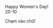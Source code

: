 <!DOCTYPE html>
<html lang="en">
<head>
  <meta charset="UTF-8">
  <meta name="viewport" content="width=device-width, initial-scale=1.0">
  <link rel="stylesheet" href="css/style.css">
  <link rel="stylesheet" href="https://cdn.jsdelivr.net/gh/jgthms/minireset.css@master/minireset.min.css">
  <script src="js/main.js"></script>
  <title>20-10</title>
</head>
<body>
  <div class="happy-hol">
<div class="hol-day-card">
  <div class="clouds"></div>
  <div class="hearts">
    <div class="heartOne">
      <div class="left-side"></div>
      <div class="right-side"></div>
    </div>
    <div class="heartOneL">
      <div class="left-side"></div>
      <div class="right-side"></div>
    </div>
    <div class="heartTwo">
      <div class="left-side"></div>
      <div class="right-side"></div>
    </div>
        <div class="heartThree">
      <div class="left-side"></div>
      <div class="right-side"></div>
    </div>
     <div class="heartFour">
      <div class="left-side"></div>
      <div class="right-side"></div>
    </div>
     <div class="heartFourL">
      <div class="left-side"></div>
      <div class="right-side"></div>
    </div>
     <div class="heartFive">
     <div class="left-side"></div>
      <div class="right-side"></div>
    </div>
  </div>
  <div class="text"><span>Happy Women's Day!</br> 20-10 </div>
</div>
<p class="hover"> Chạm vào chữ! </p>
</div>
</div>
<style>
@import url('https://fonts.googleapis.com/css2?family=Pacifico&display=swap');

body {
  height: 100vh;
  display: flex;
  align-items: center;
  justify-content: center;
  background-color: #ff758f;
}

.hol-day-card {
  position: relative;
  width: 350px;
  height: 300px;
  background-color: #ff8fa3;
  overflow: hidden;
  border:10px solid white;
  border-radius:10px;
  box-shadow: 0 0 100px rgba(0,0,0,.4);
}

.hol-day-card:before {
  content:"";
  position: absolute;
  background-color: #ffb3c1;
  width:100px;
  height:100px;
  border-radius:50%;
  top:140px;
  left:-25px;
  box-shadow:60px 20px #ffb3c1,130px 10px #ffb3c1, 190px 20px #ffb3c1,260px -5px #ffb3c1, 340px 20px #ffb3c1;
}

.hol-day-card:after {
  content:"";
  position: absolute;
  background-color: #ffccd5;
  width:100px;
  height:100px;
  border-radius:50%;
  top:160px;
  left:-40px;
  box-shadow: 50px 20px #ffccd5,120px 40px #ffccd5, 200px 15px #ffccd5,260px 30px #ffccd5, 330px 30px #ffccd5,380px 10px #ffccd5;
}

.clouds {
  position: absolute;
  width:100px;
  height:100px;
  border-radius:50%;
  background-color: #fff0f3;
  z-index:5;
  top:210px;
  left:-20px;
  box-shadow: 55px 30px #fff0f3, 125px 10px #fff0f3,175px 20px #fff0f3, 250px 10px #fff0f3, 320px 5px #fff0f3, 380px 10px #fff0f3;
}

.hearts {
  position: absolute;
  z-index:2;
}

.heartOne {
  position: absolute;
  left:100px;
  top:250px;
  animation: up 4s linear forwards 1s;
}
.heartOneL {
  position: absolute;
  left:40px;
  top:250px;
  animation: upTwo 9.6s linear infinite 3.1s;
}

.heartTwo {
  position: absolute;
  left:270px;
  top:230px;
  animation: up 5s linear forwards 1.8s;
}

.heartThree {
  position: absolute;
  left:85px;
  top:415px;
  animation: up 5s linear forwards 3s;
}

.heartFour {
  position: absolute;
  left:320px;
  top:380px;
  animation: upTwo 9s linear infinite 3.5s;
}
.heartFourL {
  position: absolute;
  left:190px;
  top:380px;
  animation: up 5.9s linear forwards 2.5s;
}

.heartFive {
  position: absolute;
  left:150px;
  top:400px;
  animation: upTwo 13s linear infinite 4.5s;
}

.right-side:before, .right-side:after {
  position: absolute;
  content:"";
  transform-origin: left;
  animation: move 1s ease infinite;
}

.right-side:before {
  border-radius:50% 50% 50% 0;
  width:21px;
  height:20px;
  background-color: #c9184a;
  left:-0.26px;
}

.right-side:after {
  height:0;
  width:0;
  border-bottom:10px solid transparent;
  border-left: 15px solid #c9184a;
  top:19px;
  left:-0.26px;
}

@keyframes move {
  0%, 100% {transform: rotateY(0);}
  50% {transform: rotateY(-45deg);}
}

.left-side:before, .left-side:after {
  position: absolute;
  content:"";
  transform-origin: right;
  animation: move 1s ease infinite;
}

.left-side:before {
  border-radius:50% 50% 0 50%;
  width:20px;
  height:20px;
  left:-20.7px;
  background-color: #ff4d6d;
}

.left-side:after {
  height:0;
  width:0;
  left:-15px;
  border-bottom:10px solid transparent;
  border-right: 15px solid #ff4d6d;
  top:19px;
}

@keyframes up {
  0% {transform: translateY(0);}
  100% {transform: translateY(-200px);}
}

@keyframes upTwo {
  0% {transform: translateY(0);}
  100% {transform: translateY(-450px);}
}

.text {
  position: absolute;
  color: #d71149;
  font-size:30px;
  font-family: 'Pacifico', cursive;
  line-height:1;
  text-align: center;
  width:310px;
  left:10px;
  z-index:3;
  top:320px;
  animation: up 1s ease forwards;
  transition: .2s;
}

.hover {
  color: white;
  font-family: 'Pacifico', cursive;
  text-align: center;
  font-size: 10px;
}

.text:hover span {
  display: none;
}

.text:hover:before {
  content:"IuuuuCan ❤️";
  font-size:25px;

}
.text:hover > .hover {
  display: none;

}
</style>
</body>
</html>

